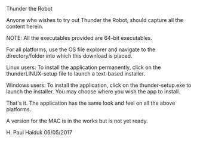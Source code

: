 Thunder the Robot

Anyone who wishes to try out Thunder the Robot, should capture all the content herein.

NOTE:  All the executables provided are 64-bit executables.  

For all platforms, use the OS file explorer and navigate to the directory/folder into
which this download is placed.

Linux users:  To install the application permanently, click on the
              thunderLINUX-setup file to launch a text-based installer.

Windows users: To install the application, click on the thunder-setup.exe to
               launch the installer.  You may choose where you wish the app
               to install.

That's it.  The application has the same look and feel on all the above platforms.

A version for the MAC is in the works but is not yet ready.

H. Paul Haiduk
06/05/2017


